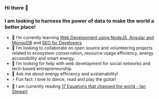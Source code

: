 ### Hi there 👋

<!--
**JaviSandoval94/JaviSandoval94** is a ✨ _special_ ✨ repository because its `README.md` (this file) appears on your GitHub profile.

Here are some ideas to get you started:

- 🔭 I’m currently working on ...
- 🌱 I’m currently learning ...
- 👯 I’m looking to collaborate on ... 
- 🤔 I’m looking for help with ...
- 💬 Ask me about ...
- 📫 How to reach me: ...
- 😄 Pronouns: ...
- ⚡ Fun fact: ...
-->

### I am looking to harness the power of data to make the world a better place!
- 🌱 I’m currently learning [Web Development using NodeJS, Angular and MongoDB](https://www.udemy.com/course/desarrollar-una-red-social-con-javascript-angular-y-nodejs-mongodb/learn/lecture/8569576?start=0#overview) and [SEO for Developers](https://www.udemy.com/course/curso-de-seo-online-y-posicionamiento-web-en-google/learn/lecture/12063392?start=0#overview) 
- 👯 I’m looking to collaborate on open source and volunteering projects related to ecosystem conservation, resource usage efficiency, energy accessibility and smart energy. 
- 🤔 I’m looking for help with web development for social networks and tech-based entrepreneurship.
- 💬 Ask me about energy efficiency and sustainability!
- ⚡ Fun fact: I love to dance, read and play the guitar!
- :book: I am currently reading [17 Equations that changed the world - Ian Stewart](https://www.businessinsider.com/17-equations-that-changed-the-world-2014-3?r=MX&IR=T#2-logarithms-2)


